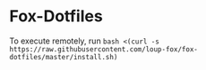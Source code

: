 # Fox-Dotfiles

To execute remotely, run `bash <(curl -s https://raw.githubusercontent.com/loup-fox/fox-dotfiles/master/install.sh)` 
